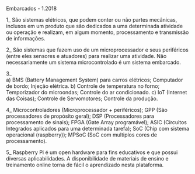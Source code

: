 Embarcados - 1.2018

1_  São sistemas elétricos, que podem conter ou não partes mecânicas, inclusos em um produto que são dedicados a uma determinada atividade ou operação e realizam, em algum momento, processamento e transmissão de informações.
    
2_  São sistemas que fazem uso de um microprocessador e seus periféricos (entre eles sensores e atuadores) para realizar uma atividade. Não necessariamente um sistema microcontrolado é um sistema embarcado.
    
3_  
    a) BMS (Battery Management System) para carros elétricos; Computador de bordo; Injeção elétrica.
    b) Controle de temperatura no forno; Temporizador do microondas; Controle do ar condicionado.
    c) IoT (Internet das Coisas); Controle de Servomotores; Controle da produção.
    
4_  Microcontroladores (Microprocessador + periféricos);
    GPP (São processadores de propósito geral);
    DSP (Processadores para processamento de sinais);
    FPGA (Gate Array programável);
    ASIC (Circuitos Integrados aplicados para uma determinada tarefa);
    SoC (Chip com sistema operacional (raspberry));
    MPSoC (SoC com multiplos cores de processamento).
    
5_  Raspberry Pi é um open hardware para fins educativos e que possui diversas aplicabilidades. A disponibilidade de materiais de ensino e treinamento online torna de fácil o aprendizado nesta plataforma.
